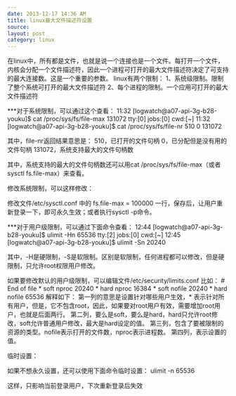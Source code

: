 ```yaml
---
date: 2013-12-17 14:36 AM
title: linux最大文件描述符设置
source: 
layout: post
category: linux
---
```


在linux中，所有都是文件，也就是说一个连接也是一个文件。每打开一个文件，内核会分配一个文件描述符，因此一个进程可打开的最大文件描述符决定了可支持的最大连接数。这是一个重要的参数。
	linux有两个限制：
	1、系统级限制。限制了整个系统可打开的最大文件描述符
	2、每个进程的限制。一个应用可打开的最大文件描述符

***对于系统限制，可以通过这个查看：
11:32 [logwatch@a07-api-3g-b28-youku]$ cat /proc/sys/fs/file-max
131072
tty:[0] jobs:[0] cwd:[~]
11:32 [logwatch@a07-api-3g-b28-youku]$ cat /proc/sys/fs/file-nr 
510     0       131072

其中，file-nr返回结果意思是：
	510，已打开的文件句柄
	0，已分配但是没有用的文件句柄
	131072，系统支持最大的文件句柄数

其中，系统支持的最大的文件句柄数还可以用cat /proc/sys/fs/file-max（或者sysctl fs.file-max）来查看。

修改系统限制，可以这样修改：

修改文件/etc/sysctl.conf 中的
fs.file-max = 100000
一行，保存后，让用户重新登录一下，即可永久生效；或者执行sysctl -p命令。

***对于用户级限制，可以通过下面命令查看：
12:44 [logwatch@a07-api-3g-b28-youku]$ ulimit -Hn
65536
tty:[2] jobs:[0] cwd:[~]
12:45 [logwatch@a07-api-3g-b28-youku]$ ulimit -Sn
20240

其中，-H是硬限制，-S是软限制。区别是软限制，任何进程都可以修改，但是硬限制，只允许root权限用户修改。

如果要修改默认的用户级限制，可以编辑文件/etc/security/limits.conf
比如：
	# End of file
	* soft nproc 20240
	* hard nproc 16384
	* soft nofile 20240
	* hard nofile 65536
解释如下：
第一列的意思是设置针对哪些用户生效，* 表示针对所有用户，但是，它不包含root，因此，如果要对root用户有效，需要增加root用户，也就是后面两行。
第二列，要么是soft，要么是hard，hard只允许root修改，soft允许普通用户修改，最大是hard设定的值。
第三列，包含了要被限制的资源的类型。nofile表示打开的文件数，nproc表示进程数。
第四列，表示设置的值。

临时设置：

如果不想永久设置，还可以使用下面命令临时设置：
ulimit -n 65536

这样，只影响当前登录用户，下次重新登录后失效





